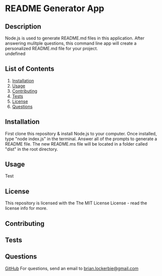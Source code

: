 # README Generator App

  ## Description
  Node.js is used to generate README.md files in this application. After answering mulitple questions, this command line app will create a personalized README.md file for your project.
  <br/>
  undefined

  ## List of Contents
  
  1. [Installation](#installation)
  2. [Usage](#usage)
  3. [Contributing](#contributing)
  4. [Tests](#tests)
  5. [License](#license)
  6. [Questions](#questions)
  

  ## Installation
  First clone this repository & install Node.js to your computer. Once installed, type "node index.js" in the terminal. Answer all of the prompts to generate a README file. The new README.ms file will be located in a folder called "dist" in the root directory.

  ## Usage
  Test

  
  <a name="license"></a>
  
  ## License
  This repository is licensed with the The MIT License License - read the license info for more.
  

  ## Contributing

  ## Tests

  ## Questions

  [GitHub](https://github.com/undefined)
  For questions, send an email to [brian.lockerbie@gmail.com](mailto:brian.lockerbie@gmail.com)


